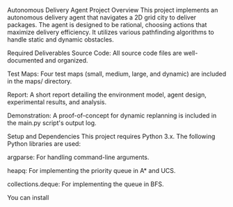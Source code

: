 Autonomous Delivery Agent
Project Overview
This project implements an autonomous delivery agent that navigates a 2D grid city to deliver packages. The agent is designed to be rational, choosing actions that maximize delivery efficiency. It utilizes various pathfinding algorithms to handle static and dynamic obstacles.

Required Deliverables
Source Code: All source code files are well-documented and organized.

Test Maps: Four test maps (small, medium, large, and dynamic) are included in the maps/ directory.

Report: A short report detailing the environment model, agent design, experimental results, and analysis.

Demonstration: A proof-of-concept for dynamic replanning is included in the main.py script's output log.

Setup and Dependencies
This project requires Python 3.x. The following Python libraries are used:

argparse: For handling command-line arguments.

heapq: For implementing the priority queue in A* and UCS.

collections.deque: For implementing the queue in BFS.

You can install